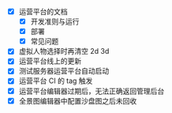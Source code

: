 - [x] 运营平台的文档
	- [x] 开发准则与运行
	- [x] 部署
	- [x] 常见问题
- [x] 虚拟人物选择时再清空 2d 3d
- [x] 运营平台线上的更新
- [x] 测试服务器运营平台自动启动
- [x] 运营平台 CI 的 tag 触发
- [x] 运营平台编辑器过期后，无法正确返回管理后台
- [x] 全景图编辑器中配置沙盘图之后未回收